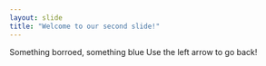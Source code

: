 ```yaml
---
layout: slide
title: "Welcome to our second slide!"
---
```

Something borroed, something blue
Use the left arrow to go back!

